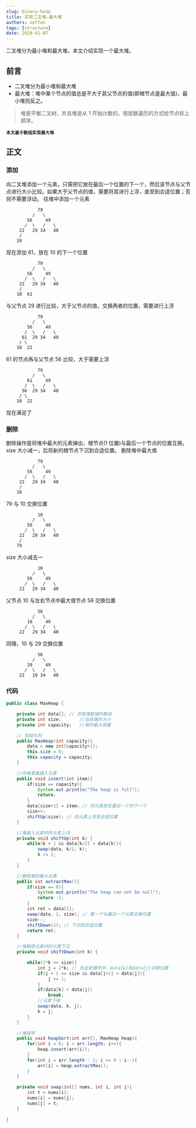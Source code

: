 ```yaml
---
slug: binary-heap
title: 实现二叉堆-最大堆
authors: zeffon
tags: [structure]
date: 2020-01-07
---
```


二叉堆分为最小堆和最大堆，本文介绍实现一个最大堆。

<!--truncate-->

## 前言

- 二叉堆分为最小堆和最大堆
- 最大堆：堆中某个节点的值总是不大于其父节点的值(即根节点是最大值)，最小堆则反之。

> 堆是平衡二叉树，并且堆是从 1 开始计数的，按层数遍历的方式给节点标上顺序。

**`本文基于数组实现最大堆`**

## 正文

### 添加

向二叉堆添加一个元素，只需把它放在最后一个位置的下一个，然后该节点与父节点进行大小比较。如果大于父节点的值，需要将其进行上浮，直至到合适位置；否则不需要浮动。
往堆中添加一个元素

```
            79
          /   \
        56     49
       /  \   /   \
     22   29 34   40
     /
    10
```

现在添加 61，放在 10 的下一个位置

```
            79
          /   \
        56     49
       /  \   /   \
     22   29 34   40
     /
    10  61
```

与父节点 29 进行比较，大于父节点的值，交换两者的位置，需要进行上浮

```
            79
          /   \
        56     49
       /  \   /   \
      61  29 34   40
     / \
    10  22
```

61 的节点再与父节点 56 比较，大于需要上浮

```
            79
          /   \
        61     49
       /  \   /   \
      56  29 34   40
     / \
    10  22
```

现在满足了

### 删除

删除操作是将堆中最大的元素弹出，根节点(1 位置)与最后一个节点的位置互换。size 大小减一，后将新的根节点下沉到合适位置。
删除堆中最大值

```
            79
          /   \
        56     49
       /  \   /   \
     22   29 34   40
     /
    10
```

79 与 10 交换位置

```
            10
          /   \
        56     49
       /  \   /   \
     22   29 34   40
     /
    79
```

size 大小减去一

```
            10
          /   \
        56     49
       /  \   /   \
     22   29 34   40
```

父节点 10 与左右节点中最大值节点 56 交换位置

```
            56
          /   \
        10     49
       /  \   /   \
     22   29 34   40
```

同理，10 与 29 交换位置

```
            56
          /   \
        29     49
       /  \   /   \
     22   10 34   40
```

### 代码

```java
public class MaxHeap {

    private int data[]; // 存放堆数据的数组
    private int size;       //当前堆的大小
    private int capacity;   //堆的最大容量

    // 初始化时
    public MaxHeap(int capacity){
        data = new int[capacity+1];
        this.size = 0;
        this.capacity = capacity;
    }

    //向堆里面插入元素
    public void insert(int item){
        if(size == capacity){
            System.out.println("The heap is full");
            return;
        }
        data[size+1] = item; // 将元素放在最后一个的下一个
        size++;
        shiftUp(size); // 将元素上浮至合适位置
    }

    //堆插入元素时的元素上浮
    private void shiftUp(int k) {
        while(k > 1 && data[k/2] < data[k]){
            swap(data, k/2, k);
            k /= 2;
        }
    }

    //删除堆的最大元素
    public int extractMax(){
        if(size == 0){
            System.out.println("The heap can not be null");
            return -1;
        }
        int ret = data[1];
        swap(data, 1, size); // 第一个与最后一个元素交换位置
        size--;
        shiftDown(1); // 下沉到合适位置
        return ret;
    }

    //堆删除元素时的元素下沉
    private void shiftDown(int k) {

        while(2*k <= size){
            int j = 2*k; // 在此轮循环中，data[k]和data[j]交换位置
            if(j + 1 <= size && data[j+1] > data[j]){
                j += 1;
            }
            if(data[k] > data[j])
                break;
            //元素下移
            swap(data, k, j);
            k = j;
        }
    }

    //堆排序
    public void heapSort(int arr[], MaxHeap heap){
        for(int i = 0; i < arr.length; i++){
            heap.insert(arr[i]);
        }
        for(int i = arr.length - 1; i >= 0 ; i--){
            arr[i] = heap.extractMax();
        }
    }

    private void swap(int[] nums, int i, int j){
        int t = nums[i];
        nums[i] = nums[j];
        nums[j] = t;
    }

}
```
